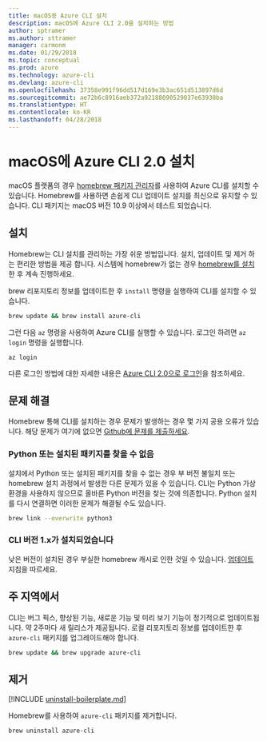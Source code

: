 ```yaml
---
title: macOS용 Azure CLI 설치
description: macOS에 Azure CLI 2.0을 설치하는 방법
author: sptramer
ms.author: sttramer
manager: carmonm
ms.date: 01/29/2018
ms.topic: conceptual
ms.prod: azure
ms.technology: azure-cli
ms.devlang: azure-cli
ms.openlocfilehash: 37358e991f96dd517d169e3b3ac651d513897d6d
ms.sourcegitcommit: ae72b6c8916aeb372a92188090529037e63930ba
ms.translationtype: HT
ms.contentlocale: ko-KR
ms.lasthandoff: 04/28/2018
---
```

# <a name="install-azure-cli-20-on-macos"></a>macOS에 Azure CLI 2.0 설치

macOS 플랫폼의 경우 [homebrew 패키지 관리자](http://brew.sh)를 사용하여 Azure CLI를 설치할 수 있습니다. Homebrew를 사용하면 손쉽게 CLI 업데이트 설치를 최신으로 유지할 수 있습니다. CLI 패키지는 macOS 버전 10.9 이상에서 테스트 되었습니다.

## <a name="install"></a>설치

Homebrew는 CLI 설치를 관리하는 가장 쉬운 방법입니다. 설치, 업데이트 및 제거 하는 편리한 방법을 제공 합니다.
시스템에 homebrew가 없는 경우 [homebrew를 설치](https://docs.brew.sh/Installation.html)한 후 계속 진행하세요.

brew 리포지토리 정보를 업데이트한 후 `install` 명령을 실행하여 CLI를 설치할 수 있습니다.

```bash
brew update && brew install azure-cli
```

그런 다음 `az` 명령을 사용하여 Azure CLI를 실행할 수 있습니다. 로그인 하려면 `az login` 명령을 실행합니다.

```azurecli
az login
```

다른 로그인 방법에 대한 자세한 내용은 [Azure CLI 2.0으로 로그인](authenticate-azure-cli.md)을 참조하세요.

## <a name="troubleshooting"></a>문제 해결

Homebrew 통해 CLI를 설치하는 경우 문제가 발생하는 경우 몇 가지 공용 오류가 있습니다. 해당 문제가 여기에 없으면 [Github에 문제를 제출하세요](https://github.com/Azure/azure-cli/issues).

### <a name="unable-to-find-python-or-installed-packages"></a>Python 또는 설치된 패키지를 찾을 수 없음

설치에서 Python 또는 설치된 패키지를 찾을 수 없는 경우 부 버전 불일치 또는 homebrew 설치 과정에서 발생한 다른 문제가 있을 수 있습니다. CLI는 Python 가상환경을 사용하지 않으므로 올바른 Python 버전을 찾는 것에 의존합니다. Python 설치를 다시 연결하면 이러한 문제가 해결될 수도 있습니다.

```bash
brew link --overwrite python3
```

### <a name="cli-version-1x-is-installed"></a>CLI 버전 1.x가 설치되었습니다

낮은 버전이 설치된 경우 부실한 homebrew 캐시로 인한 것일 수 있습니다. [업데이트](#Update) 지침을 따르세요.

## <a name="update"></a>주 지역에서

CLI는 버그 픽스, 향상된 기능, 새로운 기능 및 미리 보기 기능이 정기적으로 업데이트됩니다. 약 2주마다 새 릴리스가 제공됩니다. 로컬 리포지토리 정보를 업데이트한 후 `azure-cli` 패키지를 업그레이드해야 합니다.

```bash
brew update && brew upgrade azure-cli
```

## <a name="uninstall"></a>제거

[!INCLUDE [uninstall-boilerplate.md](includes/uninstall-boilerplate.md)]

Homebrew를 사용하여 `azure-cli` 패키지를 제거합니다.

```bash
brew uninstall azure-cli
```
